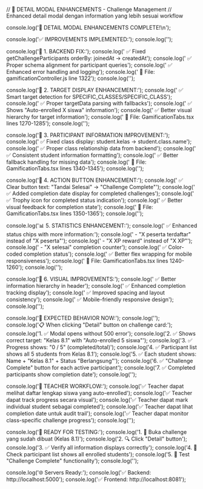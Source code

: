 // 🎨 DETAIL MODAL ENHANCEMENTS - Challenge Management
// Enhanced detail modal dengan information yang lebih sesuai workflow

console.log('🎨 DETAIL MODAL ENHANCEMENTS COMPLETE!\n');

console.log('✅ IMPROVEMENTS IMPLEMENTED:');
console.log('');

console.log('🔧 1. BACKEND FIX:');
console.log('   ✅ Fixed getChallengeParticipants orderBy: joinedAt → createdAt');
console.log('   ✅ Proper schema alignment for participant queries');
console.log('   ✅ Enhanced error handling and logging');
console.log('   📍 File: gamificationController.js line 1322');
console.log('');

console.log('🎨 2. TARGET DISPLAY ENHANCEMENT:');
console.log('   ✅ Smart target detection for SPECIFIC_CLASSES/SPECIFIC_CLASS');
console.log('   ✅ Proper targetData parsing with fallbacks');
console.log('   ✅ Shows "Auto-enrolled X siswa" information');
console.log('   ✅ Better visual hierarchy for target information');
console.log('   📍 File: GamificationTabs.tsx lines 1270-1285');
console.log('');

console.log('👥 3. PARTICIPANT INFORMATION IMPROVEMENT:');
console.log('   ✅ Fixed class display: student.kelas → student.class.name');
console.log('   ✅ Proper class relationship data from backend');
console.log('   ✅ Consistent student information formatting');
console.log('   ✅ Better fallback handling for missing data');
console.log('   📍 File: GamificationTabs.tsx lines 1340-1345');
console.log('');

console.log('🎯 4. ACTION BUTTON ENHANCEMENT:');
console.log('   ✅ Clear button text: "Tandai Selesai" → "Challenge Complete"');
console.log('   ✅ Added completion date display for completed challenges');
console.log('   ✅ Trophy icon for completed status indication');
console.log('   ✅ Better visual feedback for completion state');
console.log('   📍 File: GamificationTabs.tsx lines 1350-1365');
console.log('');

console.log('📊 5. STATISTICS ENHANCEMENT:');
console.log('   ✅ Enhanced status chips with more information:');
console.log('      - "X peserta terdaftar" instead of "X peserta"');
console.log('      - "X XP reward" instead of "X XP"');
console.log('      - "X selesai" completion counter');
console.log('   ✅ Color-coded completion status');
console.log('   ✅ Better flex wrapping for mobile responsiveness');
console.log('   📍 File: GamificationTabs.tsx lines 1240-1260');
console.log('');

console.log('🎪 6. VISUAL IMPROVEMENTS:');
console.log('   ✅ Better information hierarchy in header');
console.log('   ✅ Enhanced completion tracking display');
console.log('   ✅ Improved spacing and layout consistency');
console.log('   ✅ Mobile-friendly responsive design');
console.log('');

console.log('🧪 EXPECTED BEHAVIOR NOW:');
console.log('');
console.log('📋 When clicking "Detail" button on challenge card:');
console.log('1. ✅ Modal opens without 500 error');
console.log('2. ✅ Shows correct target: "Kelas 8.1" with "Auto-enrolled 5 siswa"');
console.log('3. ✅ Progress shows: "0 / 5" (completed/total)');
console.log('4. ✅ Participant list shows all 5 students from Kelas 8.1');
console.log('5. ✅ Each student shows: Name + "Kelas 8.1" + Status "Berlangsung"');
console.log('6. ✅ "Challenge Complete" button for each active participant');
console.log('7. ✅ Completed participants show completion date');
console.log('');

console.log('🎯 TEACHER WORKFLOW:');
console.log('✅ Teacher dapat melihat daftar lengkap siswa yang auto-enrolled');
console.log('✅ Teacher dapat track progress secara visual');
console.log('✅ Teacher dapat mark individual student sebagai completed');
console.log('✅ Teacher dapat lihat completion date untuk audit trail');
console.log('✅ Teacher dapat monitor class-specific challenge progress');
console.log('');

console.log('🚀 READY FOR TESTING:');
console.log('1. 📱 Buka challenge yang sudah dibuat (Kelas 8.1)');
console.log('2. 🔍 Click "Detail" button');
console.log('3. ✅ Verify all information displays correctly');
console.log('4. 👥 Check participant list shows all enrolled students');
console.log('5. 🎯 Test "Challenge Complete" functionality');
console.log('');

console.log('🌐 Servers Ready:');
console.log('✅ Backend: http://localhost:5000');
console.log('✅ Frontend: http://localhost:8081');
